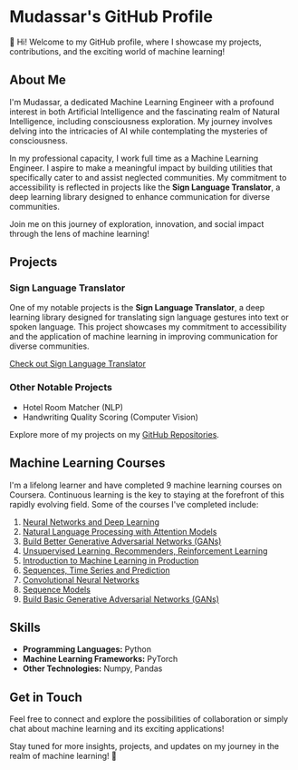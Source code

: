 # Mudassar's GitHub Profile

👋 Hi! Welcome to my GitHub profile, where I showcase my projects, contributions, and the exciting world of machine learning!

## About Me

I'm Mudassar, a dedicated Machine Learning Engineer with a profound interest in both Artificial Intelligence and the fascinating realm of Natural Intelligence, including consciousness exploration. My journey involves delving into the intricacies of AI while contemplating the mysteries of consciousness.

In my professional capacity, I work full time as a Machine Learning Engineer. I aspire to make a meaningful impact by building utilities that specifically cater to and assist neglected communities. My commitment to accessibility is reflected in projects like the **Sign Language Translator**, a deep learning library designed to enhance communication for diverse communities.

Join me on this journey of exploration, innovation, and social impact through the lens of machine learning!

## Projects

### Sign Language Translator

One of my notable projects is the **Sign Language Translator**, a deep learning library designed for translating sign language gestures into text or spoken language. This project showcases my commitment to accessibility and the application of machine learning in improving communication for diverse communities.

[Check out Sign Language Translator](https://github.com/sign-language-translator/sign-language-translator)

### Other Notable Projects

- Hotel Room Matcher (NLP)
- Handwriting Quality Scoring (Computer Vision)

Explore more of my projects on my [GitHub Repositories](https://github.com/mdsrqbl).

## Machine Learning Courses

I'm a lifelong learner and have completed 9 machine learning courses on Coursera. Continuous learning is the key to staying at the forefront of this rapidly evolving field. Some of the courses I've completed include:

1. [Neural Networks and Deep Learning](https://www.coursera.org/learn/neural-networks-deep-learning)
2. [Natural Language Processing with Attention Models](https://www.coursera.org/learn/attention-models-in-nlp)
3. [Build Better Generative Adversarial Networks (GANs)](https://www.coursera.org/learn/build-better-generative-adversarial-networks-gans)
4. [Unsupervised Learning, Recommenders, Reinforcement Learning](https://www.coursera.org/learn/unsupervised-learning-recommenders-reinforcement-learning)
5. [Introduction to Machine Learning in Production](https://www.coursera.org/learn/introduction-to-machine-learning-in-production)
6. [Sequences, Time Series and Prediction](https://www.coursera.org/learn/tensorflow-sequences-time-series-and-prediction)
7. [Convolutional Neural Networks](https://www.coursera.org/learn/convolutional-neural-networks)
8. [Sequence Models](https://www.coursera.org/learn/nlp-sequence-models)
9. [Build Basic Generative Adversarial Networks (GANs)](https://www.coursera.org/learn/build-basic-generative-adversarial-networks-gans)

## Skills

- **Programming Languages:** Python
- **Machine Learning Frameworks:** PyTorch
- **Other Technologies:** Numpy, Pandas

## Get in Touch

Feel free to connect and explore the possibilities of collaboration or simply chat about machine learning and its exciting applications!


Stay tuned for more insights, projects, and updates on my journey in the realm of machine learning! 🚀

<!---
mdsrqbl/mdsrqbl is a ✨ special ✨ repository because its `README.md` (this file) appears on your GitHub profile.
You can click the Preview link to take a look at your changes.
--->
